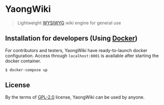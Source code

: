 # YaongWiki

> Lightweight [WYSIWYG](https://en.wikipedia.org/wiki/WYSIWYG) wiki engine for general use

## Installation for developers (Using [Docker](https://www.docker.com/))
For contributors and testers, YaongWiki have ready-to-launch docker configuration. Access through `localhost:8001` is available after starting the docker container.

```
$ docker-compose up
```

## License
By the terms of [GPL-2.0](#) license, YaongWiki can be used by anyone. 